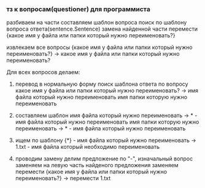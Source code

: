 ### тз к вопросам(questioner) для программиста

разбиваем на части
составляем шаблон вопроса
поиск по шаблону вопроса ответа(sentence.Sentence)
замена найденной части
перемести {какое имя у файла или папки который нужно переименовать?}

извлекаем все вопросы
{какое имя у файла или папки который нужно переименовать?} -> какое имя у файла или папки который нужно переименовать?

Для всех вопросов делаем:

1. перевод в нормальную форму
 поиск шаблона ответа по вопросу
 какое имя у файла или папки который нужно переименовать?
 ->
 имя файла который нужно переименовать
 имя папки которую нужно переименовать

2. составляем шаблон
 имя файла который нужно переименовать -> * - имя файла который нужно переименовать
 имя папки которую нужно переименовать -> * - имя файла который нужно переименовать

3. ищем по шаблону 
 {*} - имя файла который нужно переименовать -> 1.txt - имя файла который необходимо переименовать

4. проводим замену
 делим предложение по "-",
 изначальный вопрос заменяем на левую часть найденого предложения заменяем
 перемести {какое имя у файла или папки который нужно переименовать?} -> перемести 1.txt
